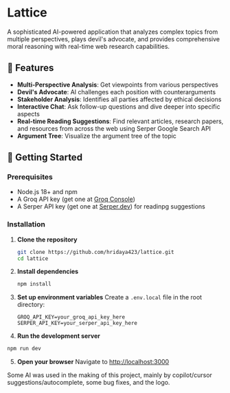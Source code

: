 # Lattice

A sophisticated AI-powered application that analyzes complex topics from multiple perspectives, plays devil's advocate, and provides comprehensive moral reasoning with real-time web research capabilities.

## 🧠 Features

- **Multi-Perspective Analysis**: Get viewpoints from various perspectives
- **Devil's Advocate**: AI challenges each position with counterarguments
- **Stakeholder Analysis**: Identifies all parties affected by ethical decisions
- **Interactive Chat**: Ask follow-up questions and dive deeper into specific aspects
- **Real-time Reading Suggestions**: Find relevant articles, research papers, and resources from across the web using Serper Google Search API
- **Argument Tree**: Visualize the argument tree of the topic

## 🚀 Getting Started

### Prerequisites

- Node.js 18+ and npm
- A Groq API key (get one at [Groq Console](https://console.groq.com/))
- A Serper API key (get one at [Serper.dev](https://serper.dev/)) for readinpg suggestions

### Installation

1. **Clone the repository**
   ```bash
   git clone https://github.com/hridaya423/lattice.git
   cd lattice
   ```

2. **Install dependencies**
   ```bash
   npm install
   ```

3. **Set up environment variables**
   Create a `.env.local` file in the root directory:
   ```env
   GROQ_API_KEY=your_groq_api_key_here
   SERPER_API_KEY=your_serper_api_key_here
   ```

4. **Run the development server**
```bash
npm run dev
   ```

5. **Open your browser**
   Navigate to [http://localhost:3000](http://localhost:3000)


Some AI was used in the making of this project, mainly by copilot/cursor suggestions/autocomplete, some bug fixes, and the logo.